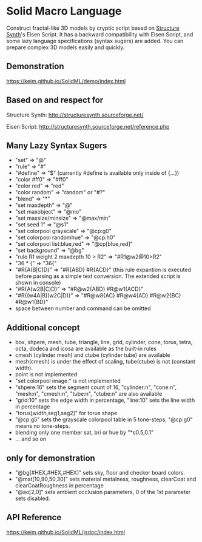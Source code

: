 # Solid Macro Language 
Construct fractal-like 3D models by cryptic script based on [Structure Synth](http://structuresynth.sourceforge.net/)'s Eisen Script. It has a backward compatibility with Eisen Script, and some lazy language specifications (syntax sugers) are added.
You can prepare complex 3D models easily and quickly.
## Demonstration
https://keim.github.io/SolidML/demo/index.html
## Based on and respect for
Structure Synth: http://structuresynth.sourceforge.net/

Eisen Script: http://structuresynth.sourceforge.net/reference.php
## Many Lazy Syntax Sugers
- "set" => "@"
- "rule" => "#"
- "#define" => "$" (currently #define is available only inside of {...})
- "color #ff0" => "#ff0"
- "color red" => "red"
- "color random" => "random" or "#?"
- "blend" => "\*"
- "set maxdepth" => "@"
- "set maxobject" => "@mo"
- "set maxsize/minsize" => "@max/min"
- "set seed 1" => "@s1"
- "set colorpool grayscale" => "@cp:g0"
- "set colorpool randomhue" => "@cp:h0"
- "set colorpool list:blue,red" => "@cp[blue,red]"
- "set background" => "@bg"
- "rule R1 weight 2 maxdepth 10 > R2" => "#R1@w2@10>R2"
- "36 * {" => "36{"
- "#R{A(B|C)D}" => "#R{ABD} #R{ACD}" (this rule expantion is executed before parsing as a simple text conversion. The extended script is shown in console)
- "#R{A(w2B|C)D}" => "#R@w2{ABD} #R@w1{ACD}"
- "#R{(w4A|B)(w2C|D)}" => "#R@w8{AC} #R@w4{AD} #R@w2{BC} #R@w1{BD}"
- space between number and command can be omitted
## Additional concept
- box, shpere, mesh, tube, triangle, line, grid, cylinder, cone, torus, tetra, octa, dodeca and icosa are available as the built-in rules
- cmesh (cylinder mesh) and ctube (cylinder tube) are available
- mesh(cmesh) is under the effect of scaling, tube(ctube) is not (constant width).
- point is not implemented
- "set colorpool image:" is not implemented
- "shpere:16" sets the segment count of 16, "cylinder:n", "cone:n", "mesh:n", "cmesh:n", "tube:n", "ctube:n" are also available
- "grid:10" sets the edge width in percentage, "line:10" sets the line width in percentage
- "torus[width,seg1,seg2]" for torus shape
- "@cp:g5" sets the grayscale colorpool table in 5 tone-steps, "@cp:g0" means no tone-steps.
- blending only one member sat, bri or hue by "*s0.5,0.1"
- ... and so on
## only for demonstration
- "@bg[#HEX,#HEX,#HEX]" sets sky, floor and checker board colors.
- "@mat[10,90,50,30]" sets material metalness, roughness, clearCoat and clearCoatRoughness in percentage
- "@ao[2,0]" sets ambient occlusion parameters, 0 of the 1st parameter sets disabled.
## API Reference
https://keim.github.io/SolidML/jsdoc/index.html
